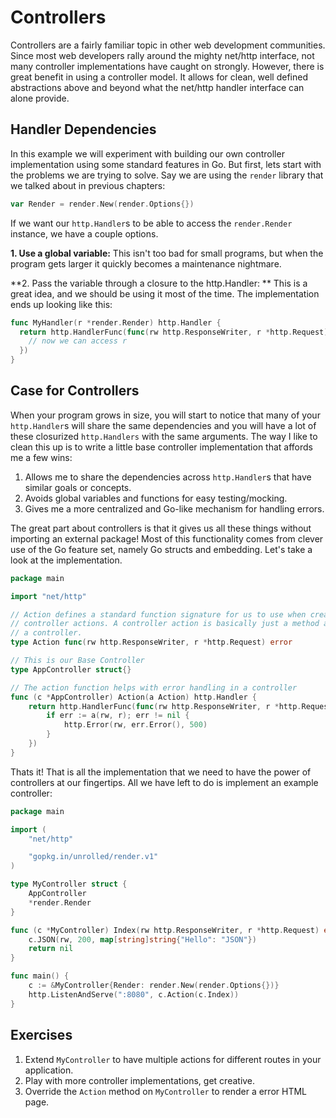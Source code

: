 # Controllers

Controllers are a fairly familiar topic in other web development communities.
Since most web developers rally around the mighty net/http interface, not many
controller implementations have caught on strongly. However, there is great
benefit in using a controller model. It allows for clean, well defined
abstractions above and beyond what the net/http handler interface can alone
provide.

## Handler Dependencies

In this example we will experiment with building our own controller
implementation using some standard features in Go. But first, lets start with
the problems we are trying to solve. Say we are using the `render` library that
we talked about in previous chapters:

``` go
var Render = render.New(render.Options{})
```

If we want our `http.Handler`s to be able to access the `render.Render`
instance, we have a couple options.

**1. Use a global variable:** This isn't too bad for small programs, but when
the program gets larger it quickly becomes a maintenance nightmare.

**2. Pass the variable through a closure to the http.Handler: ** This is a
great idea, and we should be using it most of the time. The implementation ends
up looking like this:

``` go
func MyHandler(r *render.Render) http.Handler {
  return http.HandlerFunc(func(rw http.ResponseWriter, r *http.Request) {
    // now we can access r
  })
}
```

## Case for Controllers

When your program grows in size, you will start to notice that many of your
`http.Handler`s will share the same dependencies and you will have a lot of
these closurized `http.Handlers` with the same arguments. The way I like to
clean this up is to write a little base controller implementation that affords
me a few wins:

1. Allows me to share the dependencies across `http.Handler`s that have similar goals or concepts.
2. Avoids global variables and functions for easy testing/mocking.
3. Gives me a more centralized and Go-like mechanism for handling errors.

The great part about controllers is that it gives us all these things without
importing an external package! Most of this functionality comes from clever use
of the Go feature set, namely Go structs and embedding. Let's take a look at the
implementation.

``` go
package main

import "net/http"

// Action defines a standard function signature for us to use when creating
// controller actions. A controller action is basically just a method attached to
// a controller.
type Action func(rw http.ResponseWriter, r *http.Request) error

// This is our Base Controller
type AppController struct{}

// The action function helps with error handling in a controller
func (c *AppController) Action(a Action) http.Handler {
	return http.HandlerFunc(func(rw http.ResponseWriter, r *http.Request) {
		if err := a(rw, r); err != nil {
			http.Error(rw, err.Error(), 500)
		}
	})
}
```

Thats it! That is all the implementation that we need to have the power of
controllers at our fingertips. All we have left to do is implement an example
controller:

``` go
package main

import (
	"net/http"

	"gopkg.in/unrolled/render.v1"
)

type MyController struct {
	AppController
	*render.Render
}

func (c *MyController) Index(rw http.ResponseWriter, r *http.Request) error {
	c.JSON(rw, 200, map[string]string{"Hello": "JSON"})
	return nil
}

func main() {
	c := &MyController{Render: render.New(render.Options{})}
	http.ListenAndServe(":8080", c.Action(c.Index))
}
```

## Exercises
1. Extend `MyController` to have multiple actions for different routes in your application.
2. Play with more controller implementations, get creative.
3. Override the `Action` method on `MyController` to render a error HTML page.

